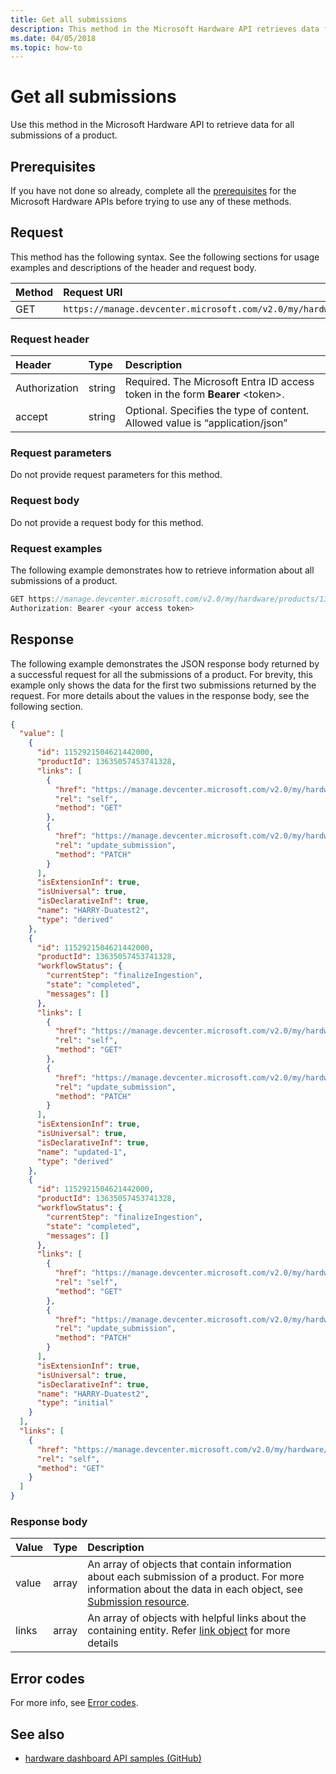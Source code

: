 ```yaml
---
title: Get all submissions
description: This method in the Microsoft Hardware API retrieves data for all submissions of a product.
ms.date: 04/05/2018
ms.topic: how-to
---
```


# Get all submissions

Use this method in the Microsoft Hardware API to retrieve data for all submissions of a product.

## Prerequisites

If you have not done so already, complete all the [prerequisites](dashboard-api.md)  for the Microsoft Hardware APIs before trying to use any of these methods.

## Request

This method has the following syntax. See the following sections for usage examples and descriptions of the header and request body.

|Method|Request URI|
|:--|:--|
|GET| `https://manage.devcenter.microsoft.com/v2.0/my/hardware/products/{productID}/submissions` |

### Request header

|Header|Type|Description
|:--|:--|:--|
|Authorization|string|Required. The Microsoft Entra ID access token in the form **Bearer** \<token\>.|
|accept|string|Optional. Specifies the type of content. Allowed value is “application/json”|

### Request parameters

Do not provide request parameters for this method.

### Request body

Do not provide a request body for this method.

### Request examples

The following example demonstrates how to retrieve information about all submissions of a product.


```cpp
GET https://manage.devcenter.microsoft.com/v2.0/my/hardware/products/13635057453741329/submissions HTTP/1.1
Authorization: Bearer <your access token>
```

## Response

The following example demonstrates the JSON response body returned by a successful request for all the submissions of a product. For brevity, this example only shows the data for the first two submissions returned by the request. For more details about the values in the response body, see the following section.

```json
{
  "value": [
    {
      "id": 1152921504621442000,
      "productId": 13635057453741328,
      "links": [
        {
          "href": "https://manage.devcenter.microsoft.com/v2.0/my/hardware/products/13635057453741329/submissions/1152921504621441944",
          "rel": "self",
          "method": "GET"
        },
        {
          "href": "https://manage.devcenter.microsoft.com/v2.0/my/hardware/products/13635057453741329/submissions/1152921504621441944",
          "rel": "update_submission",
          "method": "PATCH"
        }
      ],
      "isExtensionInf": true,
      "isUniversal": true,
      "isDeclarativeInf": true,
      "name": "HARRY-Duatest2",
      "type": "derived"
    },
    {
      "id": 1152921504621442000,
      "productId": 13635057453741328,
      "workflowStatus": {
        "currentStep": "finalizeIngestion",
        "state": "completed",
        "messages": []
      },
      "links": [
        {
          "href": "https://manage.devcenter.microsoft.com/v2.0/my/hardware/products/13635057453741329/submissions/1152921504621441946",
          "rel": "self",
          "method": "GET"
        },
        {
          "href": "https://manage.devcenter.microsoft.com/v2.0/my/hardware/products/13635057453741329/submissions/1152921504621441946",
          "rel": "update_submission",
          "method": "PATCH"
        }
      ],
      "isExtensionInf": true,
      "isUniversal": true,
      "isDeclarativeInf": true,
      "name": "updated-1",
      "type": "derived"
    },
    {
      "id": 1152921504621442000,
      "productId": 13635057453741328,
      "workflowStatus": {
        "currentStep": "finalizeIngestion",
        "state": "completed",
        "messages": []
      },
      "links": [
        {
          "href": "https://manage.devcenter.microsoft.com/v2.0/my/hardware/products/13635057453741329/submissions/1152921504621441930",
          "rel": "self",
          "method": "GET"
        },
        {
          "href": "https://manage.devcenter.microsoft.com/v2.0/my/hardware/products/13635057453741329/submissions/1152921504621441930",
          "rel": "update_submission",
          "method": "PATCH"
        }
      ],
      "isExtensionInf": true,
      "isUniversal": true,
      "isDeclarativeInf": true,
      "name": "HARRY-Duatest2",
      "type": "initial"
    }
  ],
  "links": [
    {
      "href": "https://manage.devcenter.microsoft.com/v2.0/my/hardware/products/13635057453741329/submissions",
      "rel": "self",
      "method": "GET"
    }
  ]
}
```

### Response body

|Value|Type|Description|
|:--|:--|:--|
|value|array|An array of objects that contain information about each submission of a product. For more information about the data in each object, see [Submission resource](get-product-data.md#submission-resource).|
|links|array|An array of objects with helpful links about the containing entity. Refer [link object](get-product-data.md#link-object)  for more details|

## Error codes

For more info, see [Error codes](get-product-data.md#error-codes).

## See also

- [hardware dashboard API samples (GitHub)](https://aka.ms/hpc_async_api_samples)
